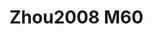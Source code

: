 <a name="material" />

# Zhou2008 M60
<script type="application/ld+json">
  {
    "@context": "https://schema.org/",
    "@type": "ChemicalSubstance",
    "http://purl.org/dc/terms/conformsTo":
      {
        "@type": "CreativeWork",
        "@id": "https://bioschemas.org/profiles/ChemicalSubstance/0.4-RELEASE/"
      },
    "@id": "https://egonw.github.io/nanowiki/nanowiki272.html#material",
    "name": "Zhou2008 M60",
    "sameAs": "http://127.0.0.1/mediawiki/index.php/Special:URIResolver/Zhou2008_M60"
  }
</script>

